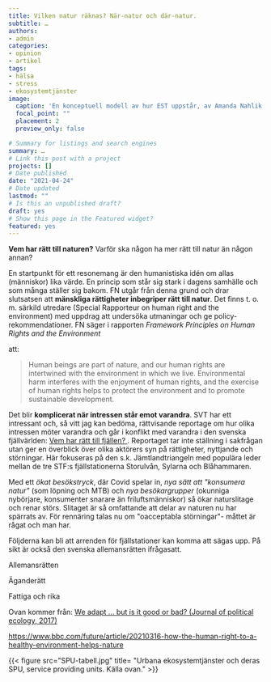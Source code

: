 ```yaml
---
title: Vilken natur räknas? När-natur och där-natur. 
subtitle: …
authors:
- admin
categories: 
- opinion
- artikel
tags: 
- hälsa
- stress
- ekosystemtjänster
image:
  caption: 'En konceptuell modell av hur EST uppstår, av Amanda Nahlik.'
  focal_point: ""
  placement: 2
  preview_only: false

# Summary for listings and search engines
summary: …
# Link this post with a project
projects: []
# Date published
date: "2021-04-24"
# Date updated
lastmod: ""
# Is this an unpublished draft?
draft: yes
# Show this page in the Featured widget?
featured: yes
---
```




**Vem har rätt till naturen?** Varför ska någon ha mer rätt till natur än någon annan? 

En startpunkt för ett resonemang är den humanistiska idén om allas (människor) lika värde. En princip som står sig stark i dagens samhälle och som många ställer sig bakom. FN utgår från denna grund och drar slutsatsen att **mänskliga rättigheter inbegriper rätt till natur**. Det finns t. o. m.  särkild utredare (Special Rapporteur on human right and the environment) med uppdrag att undersöka utmaningar och ge policy-rekommendationer. FN säger i rapporten *Framework Principles on Human Rights and the Environment*

[^1]: 1 https://www.ohchr.org/Documents/Issues/Environment/SREnvironment/FrameworkPrinciplesUserFriendlyVersion.pdf

att:

> Human beings are part of nature, and our human rights are intertwined with the environment in which we live. Environmental harm interferes with the enjoyment of human rights, and the exercise of human rights helps to protect the environment and to promote sustainable development.

Det blir **komplicerat när intressen står emot varandra**. SVT har ett intressant och, så vitt jag kan bedöma, rättvisande reportage om hur olika intressen möter varandra och går i konflikt med varandra i den svenska fjällvärlden: [Vem har rätt till fjällen? ](https://www.svt.se/special/vem-har-ratt-till-fjallen/). Reportaget tar inte ställning i sakfrågan utan ger en överblick över olika aktörers syn på rättigheter, nyttjande och störningar. Här fokuseras på den s.k. Jämtlandtriangeln med populära leder mellan de tre  STF:s fjällstationerna Storulvån, Sylarna och Blåhammaren.

Med ett *ökat besökstryck*, där Covid spelar in, *nya sätt att "konsumera natur"* (som löpning och MTB) och *nya besökargrupper* (okunniga nybörjare, konsumenter snarare än friluftsmänniskor) så ökar naturslitage och renar störs. Slitaget är så omfattande att delar av naturen nu har spärrats av. För rennäring talas nu om "oacceptabla störningar"- måttet är rågat och man har. 

Följderna kan bli att arrenden för fjällstationer kan komma att sägas upp. På sikt är också den svenska allemansrätten ifrågasatt.

> 

Allemansrätten

Äganderätt

Fattiga och rika



Ovan kommer från: [We adapt ... but is it good or bad? (Journal of political ecology, 2017)](https://www.researchgate.net/profile/Frank-Van-Laerhoven/publication/316189373_We_adapt_but_is_it_good_or_bad_Locating_the_political_ecology_and_social-ecological_systems_debate_in_reindeer_herding_in_the_Swedish_Sub-Arctic/links/58f74e69a6fdcc187f3ca64c/We-adapt-but-is-it-good-or-bad-Locating-the-political-ecology-and-social-ecological-systems-debate-in-reindeer-herding-in-the-Swedish-Sub-Arctic.pdf)

[BBC Future planet]: https://www.bbc.com/future/article/20210316-how-the-human-right-to-a-healthy-environment-helps-nature

https://www.bbc.com/future/article/20210316-how-the-human-right-to-a-healthy-environment-helps-nature

{{< figure src="SPU-tabell.jpg" title= "Urbana ekosystemtjänster och deras SPU, service providing units. Källa ovan." >}} 

